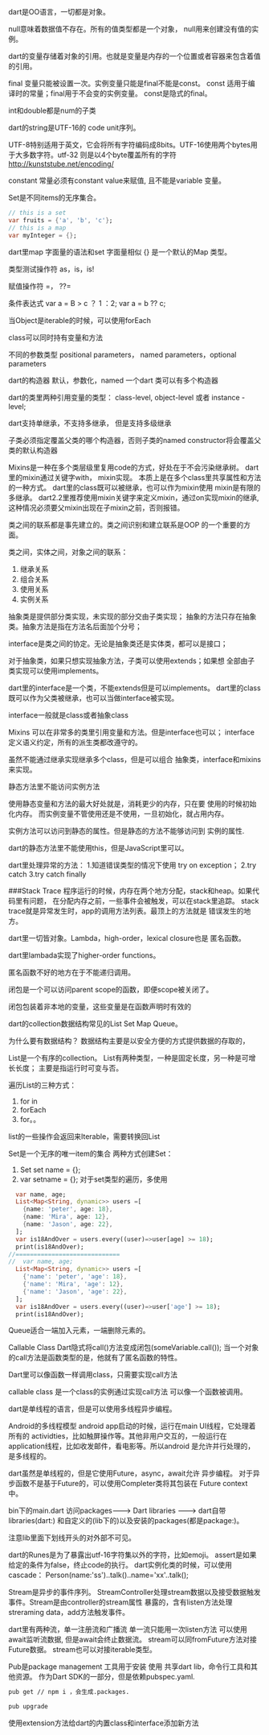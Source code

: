 dart是OO语言，一切都是对象。

null意味着数据值不存在。所有的值类型都是一个对象， null用来创建没有值的实例。

dart的变量存储着对象的引用。也就是变量是内存的一个位置或者容器来包含着值的引用。

final 变量只能被设置一次。实例变量只能是final不能是const。
const 适用于编译时的常量；final用于不会变的实例变量。
const是隐式的final。

int和double都是num的子类

dart的string是UTF-16的 code unit序列。

UTF-8特别适用于英文，它会将所有字符编码成8bits。UTF-16使用两个bytes用于大多数字符。utf-32
则是以4个byte覆盖所有的字符
http://kunststube.net/encoding/

constant 常量必须有constant value来赋值,
且不能是variable 变量。

Set是不同items的无序集合。
```dart
// this is a set
var fruits = {'a', 'b', 'c'};
// this is a map
var myInteger = {}; 
```
dart里map 字面量的语法和set 字面量相似
{} 是一个默认的Map 类型。

类型测试操作符
as，is，is!

赋值操作符
=， ??=

条件表达式
var a = B > c ？ 1 ：2;
var a = b ?? c;

当Object是iterable的时候，可以使用forEach


class可以同时持有变量和方法

不同的参数类型
positional parameters， named parameters，optional parameters

dart的构造器
默认，参数化，named 
一个dart 类可以有多个构造器

dart的类里两种引用变量的类型：
class-level, object-level 或者 instance -level;


dart支持单继承，不支持多继承， 但是支持多级继承

子类必须指定覆盖父类的哪个构造器，否则子类的named constructor将会覆盖父类的默认构造器


Mixins是一种在多个类层级里复用code的方式，好处在于不会污染继承树。
dart里的mixin通过关键字with， mixin实现。
本质上是在多个class里共享属性和方法的一种方式。
dart里的class既可以被继承，也可以作为mixin使用
mixin是有限的多继承。
dart2.2里推荐使用mixin关键字来定义mixin，通过on实现mixin的继承,
这种情况必须要父mixin出现在子mixin之前，否则报错。

类之间的联系都是事先建立的。类之间识别和建立联系是OOP
的一个重要的方面。

类之间，实体之间，对象之间的联系：
1. 继承关系
2. 组合关系
3. 使用关系
4. 实例关系

抽象类是提供部分类实现，未实现的部分交由子类实现；
抽象的方法只存在抽象类。抽象方法是指在方法名后面加个分号；

interface是类之间的协定。无论是抽象类还是实体类，都可以是接口；

对于抽象类，如果只想实现抽象方法，子类可以使用extends；如果想
全部由子类实现可以使用implements。

dart里的interface是一个类，不能extends但是可以implements。
dart里的class既可以作为父类被继承，也可以当做interface被实现。

interface一般就是class或者抽象class


Mixins 可以在非常多的类里引用变量和方法。但是interface也可以；
interface定义语义约定，所有的派生类都改遵守的。

虽然不能通过继承实现继承多个class，但是可以组合
抽象类，interface和mixins来实现。

静态方法里不能访问实例方法

使用静态变量和方法的最大好处就是，消耗更少的内存，只在要
使用的时候初始化内存。
而实例变量不管使用还是不使用，一旦初始化，就占用内存。

实例方法可以访问到静态的属性。但是静态的方法不能够访问到
实例的属性.

dart的静态方法里不能使用this，但是JavaScript里可以。

dart里处理异常的方法：
1.知道错误类型的情况下使用 try on exception；
2.try catch
3.try catch finally

###Stack Trace
程序运行的时候，内存在两个地方分配，stack和heap。如果代码里有问题，
在分配内存之前，一些事件会被触发，可以在stack里追踪。
stack trace就是异常发生时，app的调用方法列表。最顶上的方法就是
错误发生的地方。

dart里一切皆对象。Lambda，high-order，lexical closure也是
匿名函数。

dart里lambada实现了higher-order functions。

匿名函数不好的地方在于不能递归调用。

闭包是一个可以访问parent scope的函数，即便scope被关闭了。

闭包包装着非本地的变量，这些变量是在函数声明时有效的

dart的collection数据结构常见的List Set Map Queue。

为什么要有数据结构？
数据结构主要是以安全方便的方式提供数据的存取的，

List是一个有序的collection。
List有两种类型，一种是固定长度，另一种是可增长长度；
主要是指运行时可变与否。

遍历List的三种方式：
1. for in
2. forEach
3. for。。

list的一些操作会返回来Iterable，需要转换回List

Set是一个无序的唯一item的集合
两种方式创建Set：
1. Set <type> set name = {};
2. var setname = <Type> {};
对于set类型的遍历，多使用

```dart
  var name, age;
  List<Map<String, dynamic>> users =[
    {name: 'peter', age: 18},
    {name: 'Mira', age: 12},
    {name: 'Jason', age: 22},
  ];
  var is18AndOver = users.every((user)=>user[age] >= 18);
  print(is18AndOver);
//=============================
//  var name, age;
  List<Map<String, dynamic>> users =[
    {'name': 'peter', 'age': 18},
    {'name': 'Mira', 'age': 12},
    {'name': 'Jason', 'age': 22},
  ];
  var is18AndOver = users.every((user)=>user['age'] >= 18);
  print(is18AndOver);

```

Queue适合一端加入元素，一端删除元素的。

Callable Class
Dart隐式将call()方法变成闭包(someVariable.call());
当一个对象的call方法是函数类型的是，他就有了匿名函数的特性。

Dart里可以像函数一样调用class，只需要实现call方法

callable class 是一个class的实例通过实现call方法
可以像一个函数被调用。

dart是单线程的语言，但是可以使用多线程异步编程。

Android的多线程模型
android app启动的时候，运行在main UI线程，它处理着所有的
actividties，比如触屏操作等。其他非用户交互的，一般运行在
application线程，比如收发邮件，看电影等。所以android
是允许并行处理的，是多线程的。

dart虽然是单线程的，但是它使用Future，async，await允许
异步编程。
对于异步函数不是基于Future的，可以使用Completer类将其包装在
Future context中。


bin下的main.dart 访问packages--->
Dart libraries ---> dart自带libraries(dart:)
和自定义的(lib下的)以及安装的packages(都是package:)。

注意lib里面下划线开头的对外部不可见。


dart的Runes是为了暴露出utf-16字符集以外的字符，比如emoji。
assert是如果给定的条件为false，终止code的执行。
dart实例化类的时候，可以使用cascade： Person(name:'ss')..talk()..name='xx'..talk();

Stream是异步的事件序列。
StreamController处理stream数据以及接受数据触发事件。Stream是由controller的stream属性
暴露的，含有listen方法处理streraming data，add方法触发事件。

dart里有两种流，单一注册流和广播流
单一流只能用一次listen方法
可以使用await监听流数据, 但是await会终止数据流。
stream可以同fromFuture方法对接Future数据。
stream也可以对接iterable类型。


Pub是package management 工具用于安装 使用 共享dart lib，命令行工具和其他资源。
作为Dart SDK的一部分，但是依赖pubspec.yaml.

```bash
pub get // npm i ，会生成.packages.

pub upgrade


```
使用extension方法给dart的内置class和interface添加新方法


































